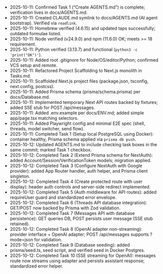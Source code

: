 - 2025-10-11: Confirmed Task 1 (“Create AGENTS.md”) is complete; verification lives in docs/AGENTS.md.
- 2025-10-11: Created CLAUDE.md symlink to docs/AGENTS.md (AI agent bootstrap). Verified via `readlink`.
- 2025-10-11: Homebrew verified (4.6.15) and updated taps successfully; outdated formulae listed.
- 2025-10-11: Node verified (v24.9.0) and npm (11.6.0) OK; meets >= 18 requirement.
- 2025-10-11: Python verified (3.13.7) and functional (`python3 -c 'print("OK")'`).
- 2025-10-11: Added root .gitignore for Node/OS/editor/Python; confirmed VCS setup and remote.
- 2025-10-11: Refactored Project Scaffolding to Next.js monolith in Tasks.md.
- 2025-10-11: Scaffolded Next.js project files (package.json, tsconfig, next.config, postcss).
- 2025-10-11: Added Prisma schema (prisma/schema.prisma) per docs/Database.md.
- 2025-10-11: Implemented temporary Next API routes backed by fixtures; added SSE stub for POST /api/messages.
- 2025-10-11: Added .env.example per docs/ENV.md; added simple app/page.tsx matching selectors.
- 2025-10-11: Added Playwright config and minimal E2E spec (shell, threads, model switcher, send flow).
- 2025-10-11: Completed Task 1 (Setup local PostgreSQL using Docker): container healthy, Prisma schema applied via `prisma db push`.
- 2025-10-12: Updated AGENTS.md to include checking task boxes in the same commit; marked Task 1 checkbox.
- 2025-10-12: Completed Task 2 (Extend Prisma schema for NextAuth): added Account/Session/VerificationToken models; migration applied.
- 2025-10-12: Completed Task 3 (Configure NextAuth with Google provider): added App Router handler, auth helper, and Prisma client singleton.
- 2025-10-12: Completed Task 4 (Create protected route with user display): header auth controls and server-side redirect implemented.
- 2025-10-12: Completed Task 5 (Auth middleware for API routes): added requireUser guard and standardized error envelope.
- 2025-10-12: Completed Task 6 (Threads API database integration): GET/POST now backed by Prisma with Zod validation.
- 2025-10-12: Completed Task 7 (Messages API with database persistence): GET queries DB, POST persists user message (SSE stub retained).
- 2025-10-12: Completed Task 8 (OpenAI adapter non-streaming): provider interface + OpenAI adapter; POST /api/messages supports ?mode=json for validation.
- 2025-10-12: Completed Task 9 (Database seeding): added prisma/seed.ts, seed script, and verified seed in Docker Postgres.
- 2025-10-12: Completed Task 10 (SSE streaming for OpenAI): messages route now streams using adapter and persists assistant response; standardized error helper.

